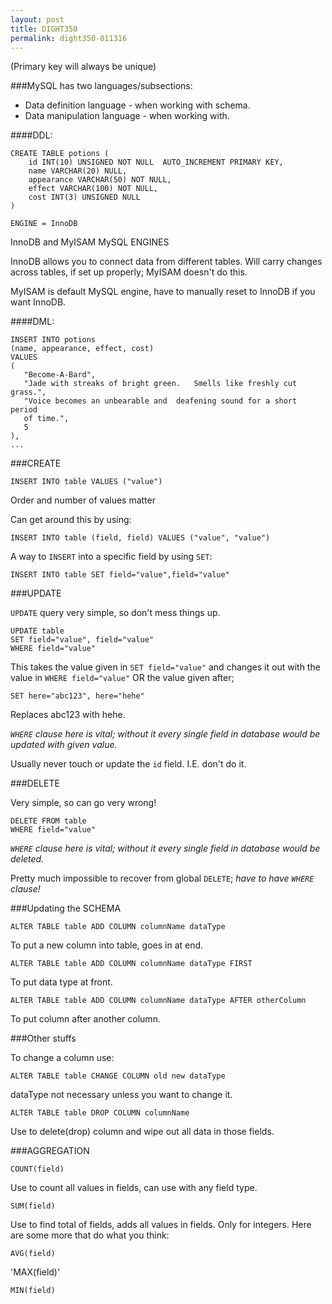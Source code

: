 ```yaml
---
layout: post
title: DIGHT350
permalink: dight350-011316
---
```


(Primary key will always be unique)

###MySQL has two languages/subsections:


- Data definition language - when working with schema.
- Data manipulation language - when working with.


####DDL:


```
CREATE TABLE potions (  
	id INT(10) UNSIGNED NOT NULL  AUTO_INCREMENT PRIMARY KEY,  
	name VARCHAR(20) NULL,  
	appearance VARCHAR(50) NOT NULL,  
	effect VARCHAR(100) NOT NULL,  
	cost INT(3) UNSIGNED NULL  
)  

ENGINE = InnoDB  
```  


InnoDB and MyISAM MySQL ENGINES


InnoDB allows you to connect data from different tables. Will carry changes across tables, if set up properly; MyISAM doesn't do this. 


MyISAM is default MySQL engine, have to manually reset to InnoDB if you want InnoDB.


####DML:


```
INSERT INTO potions  
(name, appearance, effect, cost)  
VALUES  
(  
   "Become-A-Bard",  
   "Jade with streaks of bright green.   Smells like freshly cut grass.",  
   "Voice becomes an unbearable and  deafening sound for a short period  
   of time.",  
   5  
),  
...
```  

###CREATE  


`INSERT INTO table VALUES ("value")`


Order and number of values matter


Can get around this by using:



`INSERT INTO table (field, field) VALUES ("value", "value")`



A way to `INSERT` into a specific field by using `SET`:



`INSERT INTO table SET field="value",field="value"`



###UPDATE


`UPDATE` query very simple, so don't mess things up. 



```
UPDATE table  
SET field="value", field="value"  
WHERE field="value"  
```


This takes the value given in `SET field="value"` and changes it out with the value in `WHERE field="value"` OR the value given after;


`SET here="abc123", here="hehe"`


Replaces abc123 with hehe.



_`WHERE` clause here is vital; without it every single field in database would be updated with given value._



Usually never touch or update the `id` field. I.E. don't do it.



###DELETE

Very simple, so can go very wrong!



```
DELETE FROM table  
WHERE field="value"  
```


_`WHERE` clause here is vital; without it every single field in database would be deleted._


Pretty much impossible to recover from global `DELETE`; _have to have `WHERE` clause!_



###Updating the SCHEMA



`ALTER TABLE table ADD COLUMN columnName dataType`


To put a new column into table, goes in at end.



`ALTER TABLE table ADD COLUMN columnName dataType FIRST`


To put data type at front.



`ALTER TABLE table ADD COLUMN columnName dataType AFTER otherColumn`


To put column after another column.


###Other stuffs


To change a column use:

`ALTER TABLE table CHANGE COLUMN old new dataType`


dataType not necessary unless you want to change it.



`ALTER TABLE table DROP COLUMN columnName`


Use to delete(drop) column and wipe out all data in those fields.



###AGGREGATION


`COUNT(field)`

Use to count all values in fields, can use with any field type.


`SUM(field)`

Use to find total of fields, adds all values in fields. Only for integers. Here are some more that do what you think:


`AVG(field)`


'MAX(field)'


`MIN(field)`







